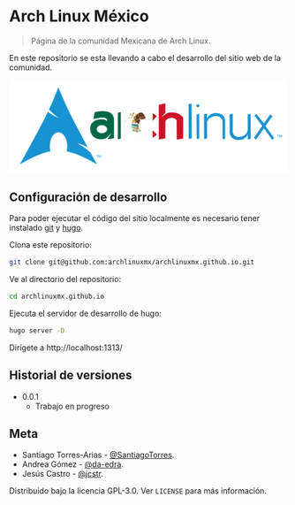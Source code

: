 # Arch Linux México
> Página de la comunidad Mexicana de Arch Linux.

En este repositorio se esta llevando a cabo el desarrollo del sitio web de la comunidad.

![Logo de la comunidad Mexicana de Arch Linux](archlinuxmx.png)

## Configuración de desarrollo

Para poder ejecutar el código del sitio localmente es necesario tener instalado [git](https://git-scm.com/) y [hugo](https://gohugo.io). 

Clona este repositorio:
```sh
git clone git@github.com:archlinuxmx/archlinuxmx.github.io.git
```

Ve al directorio del repositorio:
```sh
cd archlinuxmx.github.io
```

Ejecuta el servidor de desarrollo de hugo:
```sh
hugo server -D
```

Dirígete a http://localhost:1313/

## Historial de versiones

* 0.0.1
    * Trabajo en progreso

## Meta

* Santiago Torres-Arias - [@SantiagoTorres](https://github.com/SantiagoTorres).
* Andrea Gómez - [@da-edra](https://github.com/da-edra).
* Jesús Castro - [@jcstr](https://github.com/jcstr).

Distribuido bajo la licencia GPL-3.0. Ver ``LICENSE`` para más información.